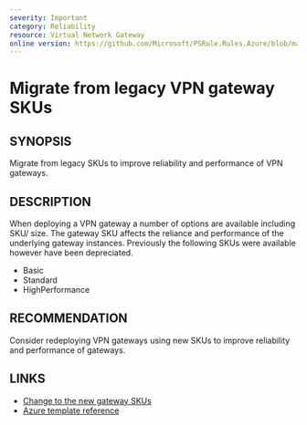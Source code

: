 ```yaml
---
severity: Important
category: Reliability
resource: Virtual Network Gateway
online version: https://github.com/Microsoft/PSRule.Rules.Azure/blob/master/docs/rules/en/Azure.VNG.VPNLegacySKU.md
---
```


# Migrate from legacy VPN gateway SKUs

## SYNOPSIS

Migrate from legacy SKUs to improve reliability and performance of VPN gateways.

## DESCRIPTION

When deploying a VPN gateway a number of options are available including SKU/ size.
The gateway SKU affects the reliance and performance of the underlying gateway instances.
Previously the following SKUs were available however have been depreciated.

- Basic
- Standard
- HighPerformance

## RECOMMENDATION

Consider redeploying VPN gateways using new SKUs to improve reliability and performance of gateways.

## LINKS

- [Change to the new gateway SKUs](https://docs.microsoft.com/en-us/azure/vpn-gateway/vpn-gateway-about-skus-legacy#change)
- [Azure template reference](https://docs.microsoft.com/en-us/azure/templates/microsoft.network/virtualnetworkgateways)
